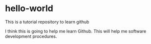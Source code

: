 # hello-world
This is a tutorial repository to learn github


I think this is going to help me learn Github. This will help me software development procedures.
